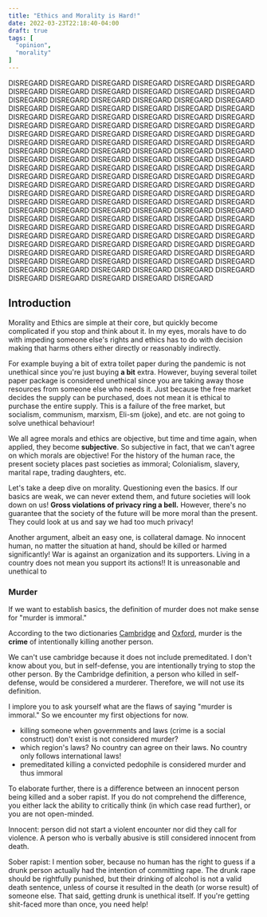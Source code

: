 ```yaml
---
title: "Ethics and Morality is Hard!"
date: 2022-03-23T22:18:40-04:00
draft: true
tags: [
  "opinion",
  "morality"
]
---
```


DISREGARD DISREGARD DISREGARD DISREGARD DISREGARD DISREGARD DISREGARD DISREGARD DISREGARD DISREGARD DISREGARD DISREGARD DISREGARD DISREGARD DISREGARD DISREGARD DISREGARD DISREGARD DISREGARD DISREGARD DISREGARD DISREGARD DISREGARD DISREGARD DISREGARD DISREGARD DISREGARD DISREGARD DISREGARD DISREGARD DISREGARD DISREGARD DISREGARD DISREGARD DISREGARD DISREGARD DISREGARD DISREGARD DISREGARD DISREGARD DISREGARD DISREGARD DISREGARD DISREGARD DISREGARD DISREGARD DISREGARD DISREGARD DISREGARD DISREGARD DISREGARD DISREGARD DISREGARD DISREGARD DISREGARD DISREGARD DISREGARD DISREGARD DISREGARD DISREGARD DISREGARD DISREGARD DISREGARD DISREGARD DISREGARD DISREGARD DISREGARD DISREGARD DISREGARD DISREGARD DISREGARD DISREGARD DISREGARD DISREGARD DISREGARD DISREGARD DISREGARD DISREGARD DISREGARD DISREGARD DISREGARD DISREGARD DISREGARD DISREGARD DISREGARD DISREGARD DISREGARD DISREGARD DISREGARD DISREGARD DISREGARD DISREGARD DISREGARD DISREGARD DISREGARD DISREGARD DISREGARD DISREGARD DISREGARD DISREGARD DISREGARD DISREGARD DISREGARD DISREGARD DISREGARD DISREGARD DISREGARD DISREGARD DISREGARD DISREGARD DISREGARD DISREGARD DISREGARD DISREGARD DISREGARD DISREGARD DISREGARD DISREGARD DISREGARD DISREGARD DISREGARD DISREGARD DISREGARD DISREGARD DISREGARD DISREGARD DISREGARD DISREGARD DISREGARD DISREGARD DISREGARD DISREGARD DISREGARD DISREGARD DISREGARD DISREGARD DISREGARD DISREGARD DISREGARD DISREGARD DISREGARD DISREGARD DISREGARD

## Introduction

Morality and Ethics are simple at their core, but quickly become complicated if you stop and think about it.
In my eyes, morals have to do with impeding someone else's rights and
ethics has to do with decision making that harms others either directly or reasonably indirectly.

For example buying a bit of extra toilet paper during the pandemic is not unethical since you're just buying **a bit** extra.
However, buying several toilet paper package is considered unethical since you are taking away those resources from someone
else who needs it. Just because the free market decides the supply can be purchased, does not mean it is ethical to
purchase the entire supply. This is a failure of the free market, but socialism, communism, marxism, Eli-sm (joke), and etc. are not going to solve unethical behaviour!

We all agree morals and ethics are objective, but time and time again, when applied,
they become **subjective**. So subjective in fact, that we can't agree on which morals are objective!
For the history of the human race, the present society places past societies as immoral;
Colonialism, slavery, marital rape, trading daughters, etc.

Let's take a deep dive on morality. Questioning even the basics.
If our basics are weak, we can never extend them, and future societies will look
down on us! **Gross violations of privacy ring a bell.** However, there's no guarantee
that the society of the future will be more moral than the present. They could look at us
and say we had too much privacy!

Another argument, albeit an easy one, is collateral damage. No innocent human, no matter the
situation at hand, should be killed or harmed significantly! War is against an organization and its supporters. Living
in a country does not mean you support its actions!! It is unreasonable and unethical to

### Murder

If we want to establish basics, the definition of murder does not make sense for "murder is immoral."

According to the two dictionaries [Cambridge](https://dictionary.cambridge.org/dictionary/english/murder) and [Oxford](https://www.merriam-webster.com/dictionary/murder), murder is the **crime** of intentionally killing another person.

We can't use cambridge because it does not include premeditated. I don't know about you, but in self-defense,
you are intentionally trying to stop the other person. By the Cambridge definition, a person who killed in self-defense,
would be considered a murderer. Therefore, we will not use its definition.

I implore you to ask yourself what are the flaws of saying "murder is immoral."
So we encounter my first objections for now.

- killing someone when governments and laws (crime is a social construct) don't exist is not considered murder?
- which region's laws? No country can agree on their laws. No country only follows international laws!
- premeditated killing a convicted pedophile is considered murder and thus immoral

To elaborate further, there is a difference between an innocent person being killed and a sober rapist.
If you do not comprehend the difference, you either lack the ability to critically think (in which case read further), or you are not
open-minded.

Innocent: person did not start a violent encounter nor did they call for violence. A person who is verbally abusive is still considered innocent from death.

Sober rapist: I mention sober, because no human has the right to guess if a drunk person actually had the intention of committing rape. The drunk rape should be rightfully punished, but their drinking of alcohol is not a valid death sentence, unless of course it resulted in the death (or worse result) of someone else.
That said, getting drunk is unethical itself. If you're getting shit-faced more than once, you need help!
